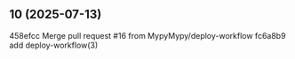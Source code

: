 ## 10 (2025-07-13)

458efcc Merge pull request #16 from MypyMypy/deploy-workflow
fc6a8b9 add deploy-workflow(3)

